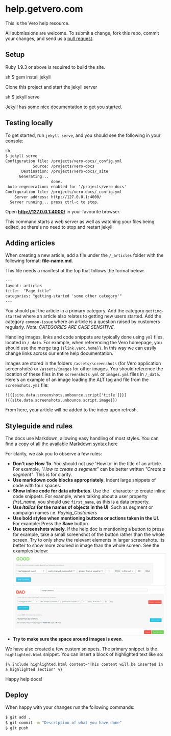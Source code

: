 # help.getvero.com

This is the Vero help resource.

All submissions are welcome. To submit a change, fork this repo, commit your changes, and send us a [pull request](http://help.github.com/send-pull-requests/).

## Setup

Ruby 1.9.3 or above is required to build the site.


  sh
  $ gem install jekyll

Clone this project and start the jekyll server

  sh
  $ jekyll serve

Jekyll has [some nice documentation](http://jekyllrb.com/docs/usage/) to get you started.

## Testing locally

To get started, run `jekyll serve`, and you should see the following in your console:

    sh
    $ jekyll serve
    Configuration file: /projects/vero-docs/_config.yml
                Source: /projects/vero-docs
           Destination: /projects/vero-docs/_site
          Generating...
                        done.
     Auto-regeneration: enabled for '/projects/vero-docs'
    Configuration file: /projects/vero-docs/_config.yml
        Server address: http://127.0.0.1:4000/
      Server running... press ctrl-c to stop.

Open **http://127.0.0.1:4000/** in your favourite browser.

This command starts a web server as well as watching your files being edited, so there's no need to stop and restart jekyll.

## Adding articles

When creating a new article, add a file under the `/_articles` folder with the following format: **file-name.md**.

This file needs a manifest at the top that follows the format below:

    ---
    layout: articles
    title:  "Page title"
    categories: "getting-started 'some other category'"
    ---

You should put the article in a primary category. Add the category `getting-started` where an article also relates to getting new users started. Add the category `common-issue` where an article is a question raised by customers regularly. *Note: CATEGORIES ARE CASE SENSITIVE.*

Handling images, links and code snippets are typically done using `yml` files, located in `/_data`. For example, when referencing the Vero homepage, you should use the merge tag `{{link.vero.home}}`. In this way we can easily change links across our entire help documentation.

Images are stored in the folders `/assets/screenshots` (for Vero application screenshots) or `/assets/images` for other images. You should reference the location of these files in the `screenshots.yml` or `images.yml` files in `/_data`. Here's an example of an image loading the ALT tag and file from the `screenshots.yml` file:

    ![{{site.data.screenshots.unbounce.script['title']}}]({{site.data.screenshots.unbounce.script.image}})

From here, your article will be added to the index upon refresh.

## Styleguide and rules

The docs use Markdown, allowing easy handling of most styles. You can find a copy of all the available [Markdown syntax here](http://daringfireball.net/projects/markdown/syntax)

For clarity, we ask you to observe a few rules:

-   **Don't use How To**. You should not use 'How to' in the title of an article. For example, *"How to create a segment"* can be better written *"Create a segment"*. This is for clarity.
-   **Use markdown code blocks appropriately**. Indent large snippets of code with four spaces.
-   **Show inline code for data attributes**. Use the \` character to create inline code snippets. For example, when talking about a user property *first_name*, you should use `first_name`, as this is a data property. 
-   **Use *italics* for the names of objects in the UI**. Such as segment or campaign names i.e. *Paying_Customers*
-   **Use bold styles when mentioning buttons or actions taken in the UI**. For example: Press the **Save** button.
-   **Use screenshots wisely**. If the help doc is mentioning a button to press for example, take a small screenshot of the button rather than the whole screen. Try to only show the relevant elements in larger screenshots. Its better to show more zoomed in image than the whole screen. See the examples below:
    ![Good image](/assets/readme/goodimage.png?raw=true)
    ![Bad image](/assets/readme/badimage.png?raw=true)
-   **Try to make sure the space around images is even**.

We have also created a few custom snippets. The primary snippet is the `highlighted.html` snippet. You can insert a block of highlighted text like so:

    {% include highlighted.html content="This content will be inserted in a highlighted section" %}

Happy help docs!

## Deploy

When happy with your changes run the following commands:

```sh
$ git add .
$ git commit -m "Description of what you have done"
$ git push
```